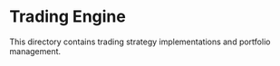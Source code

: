 # Trading Engine

This directory contains trading strategy implementations and portfolio management.